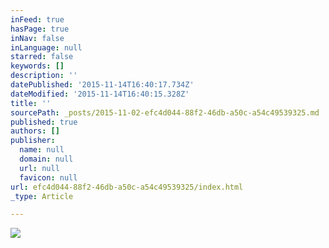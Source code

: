```yaml
---
inFeed: true
hasPage: true
inNav: false
inLanguage: null
starred: false
keywords: []
description: ''
datePublished: '2015-11-14T16:40:17.734Z'
dateModified: '2015-11-14T16:40:15.328Z'
title: ''
sourcePath: _posts/2015-11-02-efc4d044-88f2-46db-a50c-a54c49539325.md
published: true
authors: []
publisher:
  name: null
  domain: null
  url: null
  favicon: null
url: efc4d044-88f2-46db-a50c-a54c49539325/index.html
_type: Article

---
```

![](https://the-grid-user-content.s3-us-west-2.amazonaws.com/539c499a-5833-4d9f-ae81-fefe9a49d56e.jpg)
